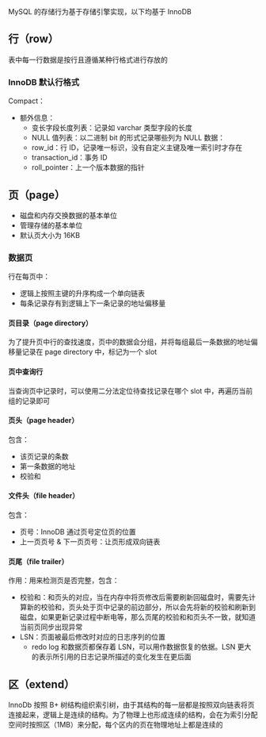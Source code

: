 MySQL 的存储行为基于存储引擎实现，以下均基于 InnoDB

## 行（row）

表中每一行数据是按行且遵循某种行格式进行存放的

### InnoDB 默认行格式

Compact：
* 额外信息：
	* 变长字段长度列表：记录如 varchar 类型字段的长度
	* NULL 值列表：以二进制 bit 的形式记录哪些列为 NULL
	数据：
	* row_id：行 ID，记录唯一标识，没有自定义主键及唯一索引时才存在
	* transaction_id：事务 ID
	* roll_pointer：上一个版本数据的指针

## 页（page）

* 磁盘和内存交换数据的基本单位
* 管理存储的基本单位
* 默认页大小为 16KB

### 数据页

行在每页中：
* 逻辑上按照主键的升序构成一个单向链表
* 每条记录存有到逻辑上下一条记录的地址偏移量

#### 页目录（page directory）

为了提升页中行的查找速度，页中的数据会分组，并将每组最后一条数据的地址偏移量记录在 page directory 中，标记为一个 slot

#### 页中查询行

当查询页中记录时，可以使用二分法定位待查找记录在哪个 slot 中，再遍历当前组的记录即可

#### 页头（page header）

包含：
* 该页记录的条数
* 第一条数据的地址
* 校验和

#### 文件头（file header）

包含：
* 页号：InnoDB 通过页号定位页的位置
* 上一页页号 & 下一页页号：让页形成双向链表

#### 页尾（file trailer）

作用：用来检测页是否完整，包含：
* 校验和：和页头的对应，当在内存中将页修改后需要刷新回磁盘时，需要先计算新的校验和，页头处于页中记录的前边部分，所以会先将新的校验和刷新到磁盘，如果更新记录过程中断电等，那么页尾的校验和和页头不一致，就知道当前页同步出现异常
* LSN：页面被最后修改时对应的日志序列的位置
	* redo log 和数据页都保存着 LSN，可以用作数据恢复的依据。LSN 更大的表示所引用的日志记录所描述的变化发生在更后面

## 区（extend）

InnoDb 按照 B+ 树结构组织索引树，由于其结构的每一层都是按照双向链表将页连接起来，逻辑上是连续的结构。为了物理上也形成连续的结构，会在为索引分配空间时按照区（1MB）来分配，每个区内的页在物理地址上都是连续的